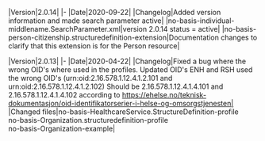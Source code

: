|Version|2.0.14|
|-
|Date|2020-09-22|
|Changelog|Added version information and made search parameter active|
|no-basis-individual-middlename.SearchParameter.xml|version 2.0.14 status = active|
|no-basis-person-citizenship.structuredefinition-extension|Documentation changes to clarify that this extension is for the Person resource|

|Version|2.0.13|
|-
|Date|2020-04-22|
|Changelog|Fixed a bug where the wrong OID's where used in the profiles. Updated OID's ENH and RSH used the wrong OID's (urn:oid:2.16.578.1.12.4.1.2.101 and urn:oid:2.16.578.1.12.4.1.2.102) Should be 2.16.578.1.12.4.1.4.101 and 2.16.578.1.12.4.1.4.102 according to https://ehelse.no/teknisk-dokumentasjon/oid-identifikatorserier-i-helse-og-omsorgstjenesten|
|Changed files|no-basis-HealthcareService.StructureDefinition-profile <br>no-basis-Organization.structuredefinition-profile <br> no-basis-Organization-example|